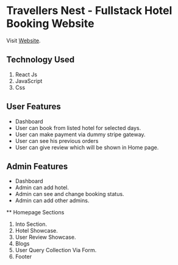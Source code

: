 # Travellers Nest - Fullstack Hotel Booking Website

Visit [Website](https://github.com/facebook/create-react-app).

## Technology Used

1. React Js
2. JavaScript
3. Css

## User Features

- Dashboard
- User can book from listed hotel for selected days.
- User can make payment via dummy stripe gateway.
- User can see his previous orders
- User can give review which will be shown in Home page.

## Admin Features 

- Dashboard
- Admin can add hotel.
- Admin can see and change booking status.
- Admin can add other admins.

** Homepage Sections

1. Into Section.
2. Hotel Showcase.
3. User Review Showcase.
4. Blogs
5. User Query Collection Via Form.
6. Footer


